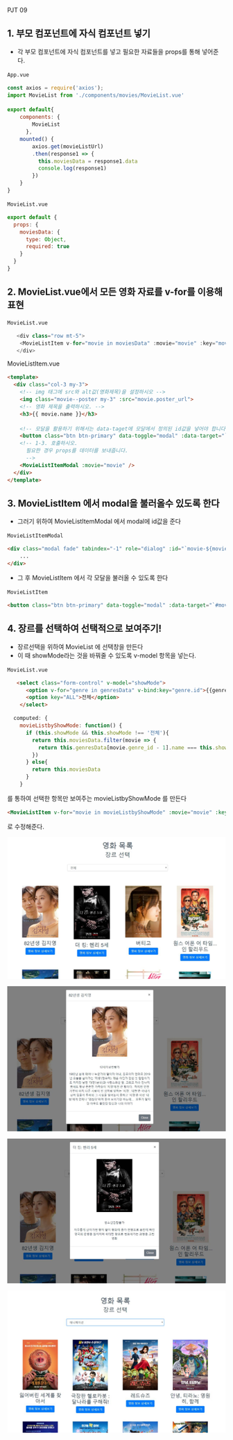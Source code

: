 PJT 09

## 1. 부모 컴포넌트에 자식 컴포넌트 넣기

- 각 부모 컴포넌트에 자식 컴포넌트를 넣고 필요한 자료들을 props를 통해 넣어준다.

`App.vue`

```js
const axios = require('axios');
import MovieList from './components/movies/MovieList.vue'

export default{
    components: {
        MovieList
      },
    mounted() {
        axios.get(movieListUrl)
        .then(response1 => {
          this.moviesData = response1.data
          console.log(response1)
        })
    }
}

```

`MovieList.vue`

```js
export default {
  props: {
    moviesData: {
      type: Object,
      required: true
    }
  }
}
```



## 2. MovieList.vue에서 모든 영화 자료를 v-for를 이용해 표현

`MovieList.vue`

```js
   <div class="row mt-5">
    <MovieListItem v-for="movie in moviesData" :movie="movie" :key="movie.id" />
   </div>
```

MovieListItem.vue

```html
<template>
  <div class="col-3 my-3">
    <!-- img 태그에 src와 alt값(영화제목)을 설정하시오 -->
    <img class="movie--poster my-3" :src="movie.poster_url">
    <!-- 영화 제목을 출력하시오. -->
    <h3>{{ movie.name }}</h3>
    
    <!-- 모달을 활용하기 위해서는 data-taget에 모달에서 정의된 id값을 넣어야 합니다. -->
    <button class="btn btn-primary" data-toggle="modal" :data-target="`#movie-${movie.id}`">영화 정보 상세보기</button>
    <!-- 1-3. 호출하시오.
      필요한 경우 props를 데이터를 보내줍니다.
      -->
    <MovieListItemModal :movie="movie" />
  </div>
</template>
```



## 3. MovieListItem 에서 modal을 불러올수 있도록 한다

- 그러기 위하여 MovieListItemModal 에서 modal에 id값을 준다

`MovieListItemModal`

```html
<div class="modal fade" tabindex="-1" role="dialog" :id="`movie-${movie.id}`">
    ...
</div>
```

- 그 후 MovieListItem 에서 각 모달을 불러올 수 있도록 한다

`MovieListItem `

```html
<button class="btn btn-primary" data-toggle="modal" :data-target="`#movie-${movie.id}`">
```



## 4. 장르를 선택하여 선택적으로 보여주기!

- 장르선택을 위하여 MovieList 에 선택창을 만든다
- 이 때 showMode라는 것을 바꿔줄 수 있도록 v-model 항목을 넣는다.

`MovieList.vue`

```html
   <select class="form-control" v-model="showMode">
      <option v-for="genre in genresData" v-bind:key="genre.id">{{genre.name}}</option>
      <option key="ALL">전체</option>
    </select>
```

```js
  computed: {
    movieListbyShowMode: function() {
      if (this.showMode && this.showMode !== '전체'){
        return this.moviesData.filter(movie => {
          return this.genresData[movie.genre_id - 1].name === this.showMode
        })
      } else{
        return this.moviesData
      }
    }
```

를 통하여 선택한 항목만 보여주는 movieListbyShowMode 를 만든다

```html
<MovieListItem v-for="movie in movieListbyShowMode" :movie="movie" :key="movie.id" />
```

로 수정해준다.

![1](img\1.JPG)

![2](img\2.JPG)

![3](img\3.JPG)

![4](img\4.JPG)